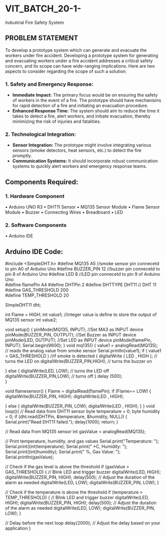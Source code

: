 # VIT_BATCH_20-1-
Industrial Fire Safety System

## **PROBLEM STATEMENT**
To develop a prototype system which can generate and evacuate the workers under fire accident.
Developing a prototype system for generating and evacuating workers under a fire accident addresses a critical safety concern, and its scope can have wide-ranging implications. Here are two aspects to consider regarding the scope of such a solution:

### 1. **Safety and Emergency Response:**
   - **Immediate Impact:** The primary focus would be on ensuring the safety of workers in the event of a fire. The prototype should have mechanisms for rapid detection of a fire and initiating an evacuation procedure.
   - **Enhanced Response Time:** The system should aim to reduce the time it takes to detect a fire, alert workers, and initiate evacuation, thereby minimizing the risk of injuries and fatalities.

### 2. **Technological Integration:**
   - **Sensor Integration:** The prototype might involve integrating various sensors (smoke detectors, heat sensors, etc.) to detect the fire promptly.
   - **Communication Systems:** It should incorporate robust communication systems to quickly alert workers and emergency response teams.


## Components Required:

### **1.	Hardware Component**
  •	Arduino UNO R3
  •	DHT11 Sensor
  •	MQ135 Sensor Module
  •	Flame Sensor Module
  •	Buzzer
  •	Connecting Wires
  •	Breadboard
  •	LED
### **2.	Software Components**
  •	Arduino IDE

## Arduino IDE Code:
#include <SimpleDHT.h>
 #define MQ135 A5              //smoke sensor pin connecetd to pin A0 of Arduino Uno
 #define BUZZER_PIN 12           //buzzer pin connecetd to pin 8 of Arduino Uno 
 #define LED 8               //LED pin connecetd to pin 9 of Arduino Uno       
 #define flamePin A4
 #define DHTPin 2
 #define DHTTYPE DHT11   // DHT 11
 #define GAS_THRESHOLD 200  
 #define TEMP_THRESHOLD 20

 SimpleDHT11 dht;

 int Flame = HIGH;
 int value1;                   //integer value is define to store the output of MQ135 sensor
 int value2;
 
  void setup() 
{
   pinMode(MQ135, INPUT);       //Set MA3 as INPUT device
   pinMode(BUZZER_PIN, OUTPUT);     //Set Buzzer as INPUT device
   pinMode(LED, OUTPUT);        //Set LED  as INPUT device
  pinMode(flamePin, INPUT);
  Serial.begin(9600);
}
void mq135() {
   value1 = analogRead(MQ135);           // reads the analog value from smoke sensor
   Serial.println(value1);
  if ( value1 > GAS_THRESHOLD )             //if smoke is detected
   {
     digitalWrite ( LED , HIGH );     // turns the LED on
     digitalWrite(BUZZER_PIN,HIGH);       // turns the buzzer on  

 }
 else {
     digitalWrite(LED, LOW);          //  turns the LED off
     digitalWrite(BUZZER_PIN,LOW);        //  turns off 
     }
    delay (500);                      
 }

void flamesensor() 
{
  Flame = digitalRead(flamePin);
  if (Flame== LOW)
  {
    digitalWrite(BUZZER_PIN, HIGH);
    digitalWrite(LED , HIGH);
  
  }
  else
  {
    digitalWrite(BUZZER_PIN, LOW);
    digitalWrite(LED , HIGH);
  }
}
void loop(){
    // Read data from DHT11 sensor
  byte temperature = 0;
  byte humidity = 0;
  if (dht.read(DHTPin, &temperature, &humidity, NULL)) {
    Serial.print("Read DHT11 failed.");
    delay(1000);
    return;
  }

  // Read data from MQ135 sensor
  int gasValue = analogRead(MQ135);

  // Print temperature, humidity, and gas values
  Serial.print("Temperature: ");
  Serial.print((int)temperature);
  Serial.print(" *C, Humidity: ");
  Serial.print((int)humidity);
  Serial.print(" %, Gas Value: ");
  Serial.println(gasValue);

  // Check if the gas level is above the threshold
  if (gasValue > GAS_THRESHOLD) {
    // Blink LED and trigger buzzer
    digitalWrite(LED, HIGH);
    digitalWrite(BUZZER_PIN, HIGH);
    delay(500); // Adjust the duration of the alarm as needed
    digitalWrite(LED, LOW);
    digitalWrite(BUZZER_PIN, LOW);
  }

  // Check if the temperature is above the threshold
  if (temperature > TEMP_THRESHOLD) {
    // Blink LED and trigger buzzer
    digitalWrite(LED, HIGH);
    digitalWrite(BUZZER_PIN, HIGH);
    delay(500); // Adjust the duration of the alarm as needed
    digitalWrite(LED, LOW);
    digitalWrite(BUZZER_PIN, LOW);
  }

  // Delay before the next loop
  delay(2000);  // Adjust the delay based on your application
  }


